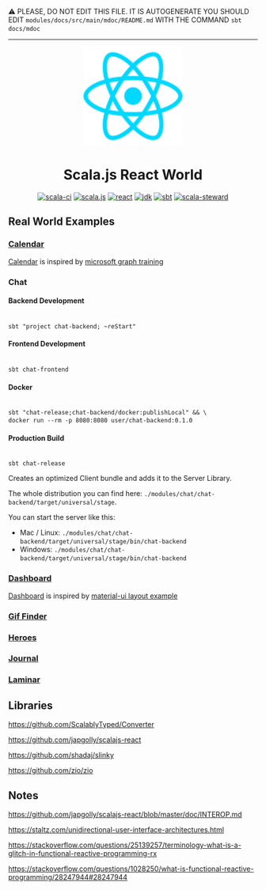:warning: PLEASE, DO NOT EDIT THIS FILE.
IT IS AUTOGENERATE YOU SHOULD EDIT `modules/docs/src/main/mdoc/README.md`
WITH THE COMMAND `sbt docs/mdoc`

---


<p align="center"><img width="200" src="https://raw.githubusercontent.com/mvillafuertem/scalajs-react-world/master/reactjs-icon.svg"/></p>
<h1 align="center">Scala.js React World</h1>
<div align="center">

[![scala-ci](https://github.com/mvillafuertem/scalajs-react-world/workflows/scalaci/badge.svg)](https://github.com/mvillafuertem/scalajs-react-world/actions?query=workflow%3A%22scalaci%22)
[![scala.js](https://img.shields.io/badge/scala.js-1.3.1-red.svg?logo=scala&logoColor=red)](https://www.scala-js.org)
[![react](https://img.shields.io/badge/react-16.13.1-61DAFB.svg?logo=React)](https://reactjs.org)
[![jdk](https://img.shields.io/badge/jdk-11.0.8-orange.svg?logo=java&logoColor=white)](https://www.oracle.com/technetwork/java/javase/11all-relnotes-5013287.html)
[![sbt](https://img.shields.io/badge/sbt-1.4.6-blue.svg?logo=sbt)](https://github.com/sbt/sbt/releases)
[![scala-steward](https://img.shields.io/badge/Scala_Steward-helping-blue.svg?style=flat&logo=data:image/png;base64,iVBORw0KGgoAAAANSUhEUgAAAA4AAAAQCAMAAAARSr4IAAAAVFBMVEUAAACHjojlOy5NWlrKzcYRKjGFjIbp293YycuLa3pYY2LSqql4f3pCUFTgSjNodYRmcXUsPD/NTTbjRS+2jomhgnzNc223cGvZS0HaSD0XLjbaSjElhIr+AAAAAXRSTlMAQObYZgAAAHlJREFUCNdNyosOwyAIhWHAQS1Vt7a77/3fcxxdmv0xwmckutAR1nkm4ggbyEcg/wWmlGLDAA3oL50xi6fk5ffZ3E2E3QfZDCcCN2YtbEWZt+Drc6u6rlqv7Uk0LdKqqr5rk2UCRXOk0vmQKGfc94nOJyQjouF9H/wCc9gECEYfONoAAAAASUVORK5CYII=)](https://github.com/scala-steward-org/scala-steward)

</div>


## Real World Examples

### [Calendar](https://mvillafuertem.github.io/scalajs-react-world/calendar/)

[Calendar](https://mvillafuertem.github.io/scalajs-react-world/calendar/) is 
inspired by [microsoft graph training](https://github.com/microsoftgraph/msgraph-training-reactspa)

### Chat

#### Backend Development

```shell script

sbt "project chat-backend; ~reStart"

```

#### Frontend Development

```shell script

sbt chat-frontend

```

#### Docker 

```shell script

sbt "chat-release;chat-backend/docker:publishLocal" && \
docker run --rm -p 8080:8080 user/chat-backend:0.1.0

```

#### Production Build

```shell script

sbt chat-release

```

Creates an optimized Client bundle and adds it to the Server Library.

The whole distribution you can find here: `./modules/chat/chat-backend/target/universal/stage`.

You can start the server like this:

* Mac / Linux: `./modules/chat/chat-backend/target/universal/stage/bin/chat-backend`
* Windows: `./modules/chat/chat-backend/target/universal/stage/bin/chat-backend`



### [Dashboard](https://mvillafuertem.github.io/scalajs-react-world/dashboard/)

[Dashboard](https://mvillafuertem.github.io/scalajs-react-world/dashboard/) is 
inspired by [material-ui layout example](https://v3.material-ui.com/getting-started/page-layout-examples/dashboard/)

### [Gif Finder](https://mvillafuertem.github.io/scalajs-react-world/gif-finder/)

### [Heroes](https://mvillafuertem.github.io/scalajs-react-world/heroes/)

### [Journal](https://mvillafuertem.github.io/scalajs-react-world/journal/)

### [Laminar](https://mvillafuertem.github.io/scalajs-react-world/laminar/)

## Libraries

https://github.com/ScalablyTyped/Converter

https://github.com/japgolly/scalajs-react

https://github.com/shadaj/slinky

https://github.com/zio/zio

## Notes

https://github.com/japgolly/scalajs-react/blob/master/doc/INTEROP.md

https://staltz.com/unidirectional-user-interface-architectures.html

https://stackoverflow.com/questions/25139257/terminology-what-is-a-glitch-in-functional-reactive-programming-rx

https://stackoverflow.com/questions/1028250/what-is-functional-reactive-programming/28247944#28247944